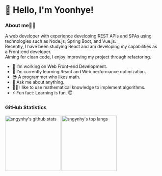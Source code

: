<!--
**sngynhy/sngynhy** is a ✨ _special_ ✨ repository because its `README.md` (this file) appears on your GitHub profile.

Here are some ideas to get you started:
https://github.com/anuraghazra/github-readme-stats/blob/master/docs/readme_kr.md#wakatime-%EC%A3%BC%EA%B0%84-%ED%86%B5%EA%B3%84
-->

# 👋 Hello, I'm Yoonhye!
### About me🙋‍♀️
<p>
  A web developer with experience developing REST APIs and SPAs using technologies such as Node.js, Spring Boot, and Vue.js.<br>
  Recently, I have been studying React and am developing my capabilities as a Front-end developer.<br>
  Aiming for clean code, I enjoy improving my project through refactoring.
</p>

<ul>
  <li>🔭 I’m working on Web Front-end Development.</li>
  <li>🌱 I’m currently learning React and Web performance optimization.</li>
  <li>😎 A programmer who likes math.</li>
  <li>💬 Ask me about anything.</li>
  <li>👩‍💻 I like to use mathematical knowledge to implement algorithms.</li>
  <li>⚡ Fun fact: Learning is fun. 😇</li>
</ul>
<!--
<li>😎 Pronouns: A programmer who likes math.</li>
<li>⚡ Fun fact: Learning is fun. 😇</li>
-->

### GitHub Statistics
<a href="https://github.com/sngynhy" style="text-decoration:none;">
  <img align="center" style="height:180px" src="https://github-readme-stats.vercel.app/api?username=sngynhy&count_private=true&show_icons=true&theme=flag-india" alt="sngynhy's github stats" />
</a>
<a href="https://github.com/sngynhy" style="text-decoration:none;">
  <img align="center" style="height:180px" src="https://github-readme-stats.vercel.app/api/top-langs/?username=sngynhy&layout=compact&hide=Jupyter%20Notebook&theme=flag-india" alt="sngynhy's top langs" />
</a>

<!-- 
[![sngynhy's GitHub stats](https://github-readme-stats.vercel.app/api?username=sngynhy&count_private=true&show_icons=true&theme=flag-india)](https://github.com/sngynhy/github-readme-stats)
[![Top Langs](https://github-readme-stats.vercel.app/api/top-langs/?username=sngynhy&layout=compact&hide=Jupyter%20Notebook&theme=flag-india)](https://github.com/sngynhy/github-readme-stats)
[![sngynhy's WakaTime stats](https://github-readme-stats.vercel.app/api/wakatime?username=sngynhy)](https://github.com/sngynhy/github-readme-stats) -->

